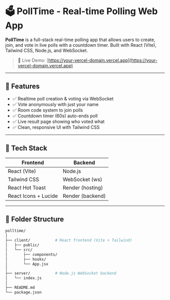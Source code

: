 # 🗳️ PollTime - Real-time Polling Web App

**PollTime** is a full-stack real-time polling app that allows users to create, join, and vote in live polls with a countdown timer. Built with React (Vite), Tailwind CSS, Node.js, and WebSocket.

> 🔴 Live Demo: [https://your-vercel-domain.vercel.app](https://your-vercel-domain.vercel.app)

---

## 🚀 Features

- ✅ Realtime poll creation & voting via WebSocket  
- ✅ Vote anonymously with just your name  
- ✅ Room code system to join polls  
- ✅ Countdown timer (60s) auto-ends poll  
- ✅ Live result page showing who voted what  
- ✅ Clean, responsive UI with Tailwind CSS  

---

## 🧩 Tech Stack

| Frontend            | Backend              |
|---------------------|----------------------|
| React (Vite)        | Node.js              |
| Tailwind CSS        | WebSocket (ws)       |
| React Hot Toast     | Render (hosting)     |
| React Icons + Lucide| Render (backend)     |

---

## 📁 Folder Structure

```bash
polltime/
│
├── client/           # React frontend (Vite + Tailwind)
│   ├── public/
│   └── src/
│       ├── components/
│       ├── hooks/
│       └── App.jsx
│
├── server/           # Node.js WebSocket backend
│   └── index.js
│
├── README.md
└── package.json
